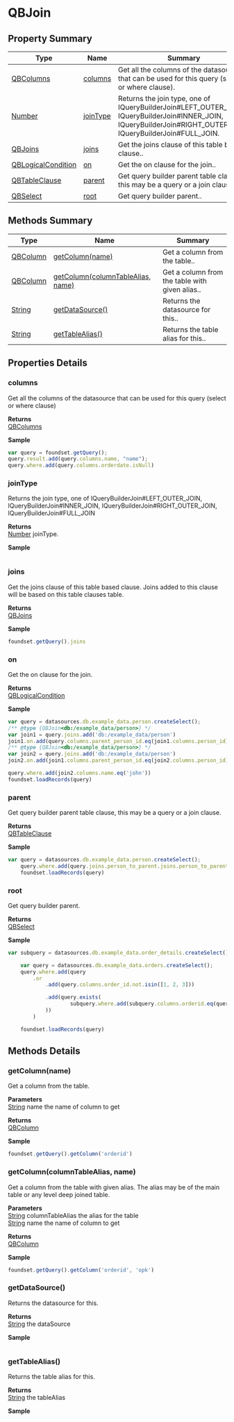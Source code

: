 #  QBJoin


## Property Summary

| Type                                                  | Name                    | Summary                                                                                                           |
| ----------------------------------------------------- | ----------------------- | ----------------------------------------------------------------------------------------------------------------- |
| [QBColumns](./QBColumns.md) | [columns](QBJoin.md#columns)                   | Get all the columns of the datasource that can be used for this query (select or where clause).                                    |
| [Number](../JSLib/Number.md) | [joinType](QBJoin.md#joinType)                   | Returns the join type, one of IQueryBuilderJoin#LEFT_OUTER_JOIN, IQueryBuilderJoin#INNER_JOIN, IQueryBuilderJoin#RIGHT_OUTER_JOIN, IQueryBuilderJoin#FULL_JOIN.                                    |
| [QBJoins](./QBJoins.md) | [joins](QBJoin.md#joins)                   | Get the joins clause of this table based clause..                                    |
| [QBLogicalCondition](./QBLogicalCondition.md) | [on](QBJoin.md#on)                   | Get the on clause for the join..                                    |
| [QBTableClause](./QBTableClause.md) | [parent](QBJoin.md#parent)                   | Get query builder parent table clause, this may be a query or a join clause..                                    |
| [QBSelect](./QBSelect.md) | [root](QBJoin.md#root)                   | Get query builder parent..                                    |

## Methods Summary

| Type                                                  | Name                    | Summary                                                                                                           |
| ----------------------------------------------------- | ----------------------- | ----------------------------------------------------------------------------------------------------------------- |
| [QBColumn](./QBColumn.md) | [getColumn(name)](QBJoin.md#getcolumn-name)                   | Get a column from the table..                                    |
| [QBColumn](./QBColumn.md) | [getColumn(columnTableAlias, name)](QBJoin.md#getcolumn-columntablealias-name)                   | Get a column from the table with given alias..                                    |
| [String](../JSLib/String.md) | [getDataSource()](QBJoin.md#getdatasource)                   | Returns the datasource for this..                                    |
| [String](../JSLib/String.md) | [getTableAlias()](QBJoin.md#gettablealias)                   | Returns the table alias for this..                                    |

## Properties Details

### columns

Get all the columns of the datasource that can be used for this query (select or where clause)

**Returns**\
[QBColumns](./QBColumns.md) 


**Sample**

```javascript
var query = foundset.getQuery();
query.result.add(query.columns.name, "name");
query.where.add(query.columns.orderdate.isNull)
```
### joinType

Returns the join type, one of IQueryBuilderJoin#LEFT_OUTER_JOIN, IQueryBuilderJoin#INNER_JOIN, IQueryBuilderJoin#RIGHT_OUTER_JOIN, IQueryBuilderJoin#FULL_JOIN

**Returns**\
[Number](../JSLib/Number.md) joinType.


**Sample**

```javascript

```
### joins

Get the joins clause of this table based clause.
Joins added to this clause will be based on this table clauses table.

**Returns**\
[QBJoins](./QBJoins.md) 


**Sample**

```javascript
foundset.getQuery().joins
```
### on

Get the on clause for the join.

**Returns**\
[QBLogicalCondition](./QBLogicalCondition.md) 


**Sample**

```javascript
var query = datasources.db.example_data.person.createSelect();
/** @type {QBJoin<db:/example_data/person>} */
var join1 = query.joins.add('db:/example_data/person')
join1.on.add(query.columns.parent_person_id.eq(join1.columns.person_id))
/** @type {QBJoin<db:/example_data/person>} */
var join2 = query.joins.add('db:/example_data/person')
join2.on.add(join1.columns.parent_person_id.eq(join2.columns.person_id))

query.where.add(join2.columns.name.eq('john'))
foundset.loadRecords(query)
```
### parent

Get query builder parent table clause, this may be a query or a join clause.

**Returns**\
[QBTableClause](./QBTableClause.md) 


**Sample**

```javascript
var query = datasources.db.example_data.person.createSelect();
	query.where.add(query.joins.person_to_parent.joins.person_to_parent.columns.name.eq('john'))
	foundset.loadRecords(query)
```
### root

Get query builder parent.

**Returns**\
[QBSelect](./QBSelect.md) 


**Sample**

```javascript
var subquery = datasources.db.example_data.order_details.createSelect();

	var query = datasources.db.example_data.orders.createSelect();
	query.where.add(query
		.or
			.add(query.columns.order_id.not.isin([1, 2, 3]))

			.add(query.exists(
					subquery.where.add(subquery.columns.orderid.eq(query.columns.order_id)).root
			))
		)

	foundset.loadRecords(query)
```

## Methods Details

### getColumn(name)

Get a column from the table.

**Parameters**\
[String](../JSLib/String.md) name the name of column to get

**Returns**\
[QBColumn](./QBColumn.md) 


**Sample**

```javascript
foundset.getQuery().getColumn('orderid')
```
### getColumn(columnTableAlias, name)

Get a column from the table with given alias.
The alias may be of the main table or any level deep joined table.

**Parameters**\
[String](../JSLib/String.md) columnTableAlias the alias for the table\
[String](../JSLib/String.md) name the name of column to get

**Returns**\
[QBColumn](./QBColumn.md) 


**Sample**

```javascript
foundset.getQuery().getColumn('orderid', 'opk')
```
### getDataSource()

Returns the datasource for this.


**Returns**\
[String](../JSLib/String.md) the dataSource


**Sample**

```javascript

```
### getTableAlias()

Returns the table alias for this.


**Returns**\
[String](../JSLib/String.md) the tableAlias


**Sample**

```javascript

```

